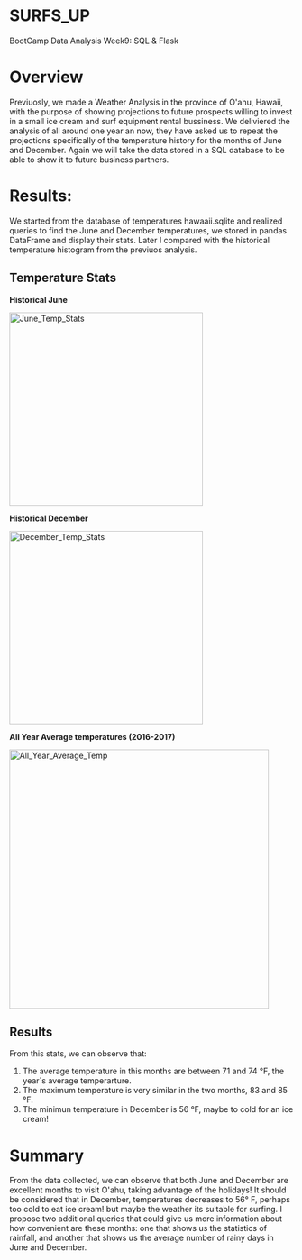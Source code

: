 # SURFS_UP
BootCamp Data Analysis Week9: SQL &amp; Flask

# Overview
Previuosly, we made a Weather Analysis in the province of O'ahu, Hawaii,  with the purpose of showing projections to future prospects willing to invest in a small ice cream and surf equipment rental bussiness. We deliviered the analysis of all around one year an now, they have asked us to repeat the projections specifically of the temperature history for the months of June and December. Again we will take the data stored in a SQL database to be able to show it to future business partners.

# Results:
We started from the database of temperatures hawaaii.sqlite and realized queries to find the June and December temperatures, we stored in pandas DataFrame and display their stats. Later I compared with the historical temperature histogram from the previuos analysis.

## Temperature Stats

**Historical June** 

<img width="343" alt="June_Temp_Stats" src="https://user-images.githubusercontent.com/102195803/171972480-62ff4c03-9bc1-443d-8401-812fdb87c717.png">

**Historical December**

<img width="343" alt="December_Temp_Stats" src="https://user-images.githubusercontent.com/102195803/171972485-b9a44625-07c2-4653-b802-9e509abdb466.png">

**All Year Average temperatures (2016-2017)**

<img width="460" alt="All_Year_Average_Temp" src="https://user-images.githubusercontent.com/102195803/171972833-b247f50a-8ffb-41eb-8656-81f33a54a209.png">

## Results
From this stats, we can observe that:
  1. The average temperature in this months are between 71 and 74 °F, the year´s average temperarture.
  2. The maximum temperature is very similar in the  two months, 83 and 85 °F.
  3. The minimun temperature in December is 56 °F, maybe to cold for an ice cream!
   
# Summary
From the data collected, we can observe that both June and December are excellent months to visit O'ahu, taking advantage of the holidays! It should be considered that in December, temperatures decreases to 56° F, perhaps too cold to eat ice cream! but maybe the weather its suitable for surfing.  I propose two additional queries that could give us more information about how convenient are these months: one that shows us the statistics of rainfall, and another that shows us the average number of rainy days in June and December.

